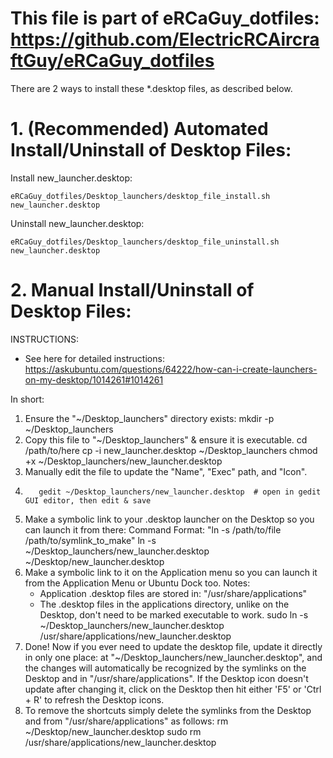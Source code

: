 # This file is part of eRCaGuy_dotfiles: https://github.com/ElectricRCAircraftGuy/eRCaGuy_dotfiles

There are 2 ways to install these *.desktop files, as described below.

# 1. (Recommended) Automated Install/Uninstall of Desktop Files:

Install new_launcher.desktop:

    eRCaGuy_dotfiles/Desktop_launchers/desktop_file_install.sh new_launcher.desktop

Uninstall new_launcher.desktop:

    eRCaGuy_dotfiles/Desktop_launchers/desktop_file_uninstall.sh new_launcher.desktop

# 2. Manual Install/Uninstall of Desktop Files:

INSTRUCTIONS:
- See here for detailed instructions:  
  https://askubuntu.com/questions/64222/how-can-i-create-launchers-on-my-desktop/1014261#1014261  
  
In short:  
1. Ensure the "~/Desktop_launchers" directory exists:
          mkdir -p ~/Desktop_launchers
2. Copy this file to "~/Desktop_launchers" & ensure it is executable.
          cd /path/to/here
          cp -i new_launcher.desktop ~/Desktop_launchers
          chmod +x ~/Desktop_launchers/new_launcher.desktop
3. Manually edit the file to update the "Name", "Exec" path, and "Icon".
4.        gedit ~/Desktop_launchers/new_launcher.desktop  # open in gedit GUI editor, then edit & save
5. Make a symbolic link to your .desktop launcher on the Desktop so you can launch it from there:
   Command Format: "ln -s /path/to/file /path/to/symlink_to_make"
          ln -s ~/Desktop_launchers/new_launcher.desktop ~/Desktop/new_launcher.desktop
6. Make a symbolic link to it on the Application menu so you can launch it from the Application Menu or Ubuntu
   Dock too. 
   Notes:
   - Application .desktop files are stored in: "/usr/share/applications"
   - The .desktop files in the applications directory, unlike on the Desktop, don't need to be marked executable 
     to work.
          sudo ln -s ~/Desktop_launchers/new_launcher.desktop /usr/share/applications/new_launcher.desktop
5. Done!
   Now if you ever need to update the desktop file, update it directly in only one place: at
   "~/Desktop_launchers/new_launcher.desktop", and the changes will automatically be recognized by the 
   symlinks on the Desktop and in "/usr/share/applications". If the Desktop icon doesn't update after 
   changing it, click on the Desktop then hit either 'F5' or 'Ctrl + R' to refresh the Desktop icons.
6. To remove the shortcuts simply delete the symlinks from the Desktop and from "/usr/share/applications" as follows:
          rm ~/Desktop/new_launcher.desktop
          sudo rm /usr/share/applications/new_launcher.desktop